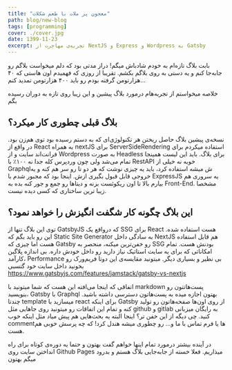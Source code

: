 ```yaml
---
title: "معجون پر ملات با طعم شکلات"
path: blog/new-blog
tags: [programming]
cover: ./cover.jpg
date: 1399-11-23
excerpt: تجربه‌ی مهاجرت از NextJS و Express و Wordpress به Gatsby
---
```


بابت بلاگ تازه‌ام به خودم شادباش میگم! دراز مدتی بود که دلم میخواست بلاگم رو جابه‌جا کنم و یه دستی به روی بلاگم بکشم. تقریبا از روزی که فهمیدم اون هاستی که ۴۰ هزارتومن گرفته بودم رو باید ۴۰۰ هزارتومن تمدید کنم...

خلاصه میخواستم از تجربه‌هام درمورد بلاگ پیشین و این زیبا روی تازه به دوران رسیده بگم

## بلاگ قبلی چطوری کار میکرد؟
نسخه‌ی پیشین بلاگ حاصل ریختن هر تکنولوژی‌ای که به دستم رسیده بود توی هم‌زن بود.
در واقع از React به همراه  nextJS برای ‌ServerSideRendering استفاده میکردم برای فرانت‌اند سایت و از Wordpress به صورت Headless برای بلاگ. باید این لیست همینجا تمام می‌شد ولی چون وردپرس کله جدا نه ۱۰۰٪ با RestAPI خوبه نه خیلی از Graphqlش میشه استفاده کرد، باید یه چیزی نوشت که هر دو تا رو سر هم کنه و یه خروجی قابل قبول بگیری ازش. اینجا بود که مجبور شدم با ExpressJS یه سروری هم بیارم بالا تا اون ریکوئست بزنه و دیتاها رو جمع و جور کنه بده به Front-End.
مشخصا زیبا ترین ساختاری که کسی دیده نیست.

## این بلاگ چگونه کار شگفت انگیزش را خواهد نمود؟
توی این بلاگ تنها از GatsbyJS که درواقع یک SSG برای React هست استفاده شده. این رو باید بگم که Static Site Generator به سادگی داخل NextJS هم قابل استفاده هست اما چیزی که Gatsby رو خفن‌ترین میکنه، منحصر به SSG بودنش هست. تمام امکاناتی که برای یه سایت استاتیک نیاز دارید رو داخل خودش داره. بی اندازه پلاگین کارآمد، Performance بی نظیر و بسیاری دیگر. میتونید مقایسه‌ی این دوتا فریم‌ورک رو بخونید داخل سایت خود گتسبی
https://www.gatsbyjs.com/features/jamstack/gatsby-vs-nextjs

اتفاقی که اینجا می‌افته این هست که شما میتونید با markdown پست‌هاتتون رو بنویسید، Gatsby با Graphql بهتون اجازه میده به پست‌هاتون دسترسی داشته باشید. چندتا template میسازید با react برای اینکه Gatsby از روی اون‌ها صفحه‌هاتون رو تولید کنه و تمام این اتفاقات رو میتونید روی جاهایی مثل github و gitlab به رایگان میزبانی کنید. چی دیگه از این خفن تر؟
اینجا البته یه بحث‌هایی هم پیش میاد مثل اینکه خوب commentها یا فرم تماس با ما و... رو چطوری میشه هندل کرد! که چه پرسش خوبی هم هست.

در آینده بیشتر درمورد تمام اینها خواهم گفت بهتون و حتما یه دوره‌ی کوتاه برای راه انداختن سایت روی Github Pages میذاریم. فعلا خسته از جابه‌جایی بلاگ هستم و بدرود میگم بهتون